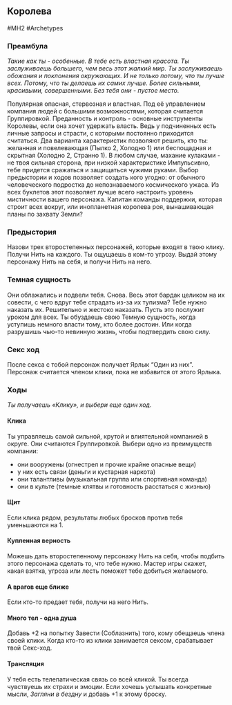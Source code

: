 ## **Королева**

#MH2 #Archetypes 
### **Преамбула**

*Такие как ты - особенные. В тебе есть властная красота. Ты заслуживаешь большего, чем весь этот жалкий мир. Ты заслуживаешь обожания и поклонения окружающих. 
И не только потому, что ты лучше всех. Потому, что ты делаешь их самих лучше. Более сильными, красивыми, совершенными. Без тебя они - пустое место.*

Популярная опасная, стервозная и властная. Под её управлением компания людей с большими возможностями, которая считается Группировкой. Преданность и контроль - основные инструменты Королевы, если она хочет удержать власть. Ведь у подчиненных есть личные запросы и страсти, с которыми постоянно приходится считаться. 
Два варианта характеристик позволяют решить, кто ты: желанная и повелевающая (Пылко 2, Холодно 1) или беспощадная и скрытная (Холодно 2, Странно 1). В любом случае, махание кулаками - не твоя сильная сторона, при низкой характеристике Импульсивно, тебе придется сражаться и защищаться чужими руками. 
Выбор предыстории и ходов позволяет создать кого угодно: от обычного человеческого подростка до непознаваемого космического ужаса. Из всех буклетов этот позволяет лучше всего настроить уровень мистичности вашего персонажа. Капитан команды поддержки, которая строит всех вокруг, или инопланетная королева роя, вынашивающая планы по захвату Земли?

### **Предыстория**

Назови трех второстепенных персонажей, которые входят в твою клику. Получи Нить на каждого. 
Ты ощущаешь в ком-то угрозу. Выдай этому персонажу Нить на себя, и получи Нить на него.

### **Темная сущность**

Они облажались и подвели тебя. Снова. Весь этот бардак целиком на их совести, с чего вдруг тебе страдать из-за их тупизма? Тебе нужно наказать их. Решительно и жестоко наказать. Пусть это послужит уроком для всех. Ты обуздаешь свою Темную сущность, когда уступишь немного власти тому, кто более достоин. Или когда разрушишь чью-то невинную жизнь, чтобы подтвердить свою силу.

### **Секс ход**

После секса с тобой персонаж получает Ярлык “Один из них”. Персонаж считается членом клики, пока не избавится от этого Ярлыка.

### **Ходы**
*Ты получаешь «Клику», и выбери еще один ход.*

#### Клика
Ты управляешь самой сильной, крутой и влиятельной компанией в округе. Они считаются Группировкой. Выбери одно из преимуществ компании: 
- они вооружены (огнестрел и прочие крайне опасные вещи) 
- у них есть связи (деньги и кустарная наркота) 
- они талантливы (музыкальная группа или спортивная команда) 
- они в культе (темные клятвы и готовность расстаться с жизнью)

#### Щит
Если клика рядом, результаты любых бросков против тебя уменьшаются на 1.

#### Купленная верность
Можешь дать второстепенному персонажу Нить на себя, чтобы подбить этого персонажа сделать то, что тебе нужно. Мастер игры скажет, какая взятка, угроза или лесть поможет тебе добиться желаемого. 

#### А врагов еще ближе 
Если кто-то предает тебя, получи на него Нить. 

#### Много тел - одна душа 
Добавь +2 на попытку Завести (Соблазнить) того, кому обещаешь члена своей клики. Когда кто-то из клики занимается сексом, срабатывает твой Секс-ход. 

#### Трансляция
У тебя есть телепатическая связь со всей кликой. Ты всегда чувствуешь их страхи и эмоции. Если хочешь услышать конкретные мысли, *Загляни в бездну* и добавь +1 к этому броску.
